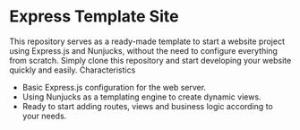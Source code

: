 # Express Template Site

This repository serves as a ready-made template to start a website project using Express.js and Nunjucks, without the need to configure everything from scratch. Simply clone this repository and start developing your website quickly and easily.
Characteristics

- Basic Express.js configuration for the web server.
- Using Nunjucks as a templating engine to create dynamic views.
- Ready to start adding routes, views and business logic according to your needs.